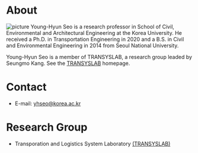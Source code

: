 # About
![picture](https://user-images.githubusercontent.com/34648331/162424268-2348ab6c-187e-4b34-ac75-4bf873219ccb.jpg)
Young-Hyun Seo is a research professor in School of Civil, Environmental and Architectural Engineering at the Korea University. He received a Ph.D. in Transportation Engineering in 2020 and a B.S. in Civil and Environmental Engineering in 2014 from Seoul National University.

Young-Hyun Seo is a member of TRANSYSLAB, a research group leaded by Seungmo Kang. See the [TRANSYSLAB](https://transyslab.wordpress.com/) homepage.

# Contact
* E-mail: yhseo@korea.ac.kr

# Research Group
* Transporation and Logistics System Laboratory [(TRANSYSLAB)](https://transyslab.wordpress.com/)